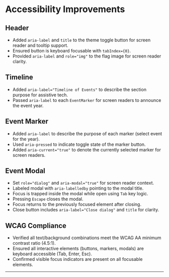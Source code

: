 # Accessibility Improvements

## Header
- Added `aria-label` and `title` to the theme toggle button for screen reader and tooltip support.
- Ensured button is keyboard focusable with `tabIndex={0}`.
- Provided `aria-label` and `role="img"` to the flag image for screen reader clarity.

## Timeline
- Added `aria-label="Timeline of Events"` to describe the section purpose for assistive tech.
- Passed `aria-label` to each `EventMarker` for screen readers to announce the event year.

## Event Marker
- Added `aria-label` to describe the purpose of each marker (select event for the year).
- Used `aria-pressed` to indicate toggle state of the marker button.
- Added `aria-current="true"` to denote the currently selected marker for screen readers.

## Event Modal
- Set `role="dialog"` and `aria-modal="true"` for screen reader context.
- Labeled modal with `aria-labelledby` pointing to the modal title.
- Focus is trapped inside the modal while open using `Tab` key logic.
- Pressing `Escape` closes the modal.
- Focus returns to the previously focused element after closing.
- Close button includes `aria-label="Close dialog"` and `title` for clarity.

## WCAG Compliance
- Verified all text/background combinations meet the WCAG AA minimum contrast ratio (4.5:1).
- Ensured all interactive elements (buttons, markers, modals) are keyboard accessible (Tab, Enter, Esc).
- Confirmed visible focus indicators are present on all focusable elements.

---
